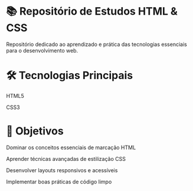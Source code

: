 # 📚 Repositório de Estudos HTML & CSS
Repositório dedicado ao aprendizado e prática das tecnologias essenciais para o desenvolvimento web.

# 🛠 Tecnologias Principais
HTML5

CSS3

# 🎯 Objetivos
Dominar os conceitos essenciais de marcação HTML

Aprender técnicas avançadas de estilização CSS

Desenvolver layouts responsivos e acessíveis

Implementar boas práticas de código limpo
